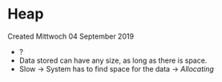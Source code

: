 # Heap
Created Mittwoch 04 September 2019


* ?
* Data stored can have any size, as long as there is space.
* Slow -> System has to find space for the data -> *Allocating*


